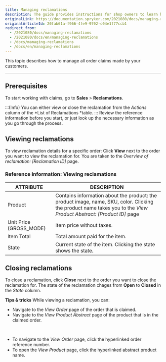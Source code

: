 ```yaml
---
title: Managing reclamations
description: The guide provides instructions for shop owners to learn how to handle all order claims made by their customers and make refunds if needed in the Back Office.
originalLink: https://documentation.spryker.com/2021080/docs/managing-reclamations
originalArticleId: 20fab61a-f966-4fe9-9702-c04e1f77ccb1
redirect_from:
  - /2021080/docs/managing-reclamations
  - /2021080/docs/en/managing-reclamations
  - /docs/managing-reclamations
  - /docs/en/managing-reclamations
---
```


This topic describes how to manage all order claims made by your customers. 

---

## Prerequisites

To start working with claims, go to **Sales** > **Reclamations**.

:::(Info)
You can either view or close the reclamation from the _Actions_ column of the *List of Reclamations *table.
:::
Review the reference information before you start, or just look up the necessary information as you go through the process.

## Viewing reclamations

To view reclamation details for a specific order:
Click **View** next to the order you want to view the reclamation for. You are taken to the *Overview of reclamation: [Reclamation ID]* page.

### Reference information: Viewing reclamations

| ATTRIBUTE | DESCRIPTION |
|-|-|
| Product | Contains information about the product: the product image, name, SKU, color. Clicking the product name takes you to the *View Product Abstract: [Product ID]* page |
| Unit Price (GROSS_MODE) | Item price without taxes. |
| Item Total |Total amount paid for the item.|
| State | Current state of the item. Clicking the state shows the state. |

## Closing reclamations

To close a reclamation, click **Close** next to the order you want to close the reclamation for. 
The state of the reclamation chages from **Open** to **Closed** in the _State_ column.

**Tips & tricks**
While viewing a reclamation, you can:
* Navigate to the *View Order* page of the order that is claimed.
* Navigate to the *View Product Abstract* page of the product that is in the claimed order.
</br>

* To navigate to the *View Order* page, click the hyperlinked order reference number.
* To open the *View Product* page, click the hyperlinked abstract product name.
